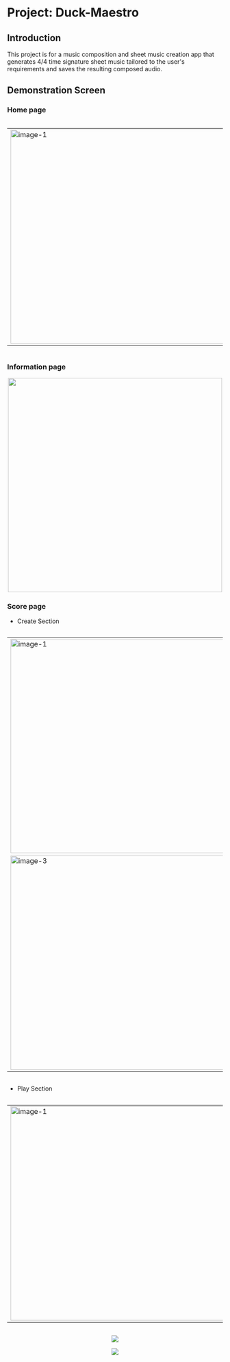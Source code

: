 # Project: Duck-Maestro
## Introduction
This project is for a music composition and sheet music creation app that generates 4/4 time signature sheet music tailored to the user's requirements and saves the resulting composed audio.

## Demonstration Screen
### Home page
<div style="display: flex; justify-content: center;">
  <table style="border-collapse: collapse; border: none;">
    <tr>
      <td style="border: none;"><img src="https://github.com/user-attachments/assets/f9d3f785-5708-473d-84db-d0d7bb55afc6" alt="image-1" width="500"></td>
      <td style="border: none;"><img src="https://github.com/user-attachments/assets/5bbc6086-ccd8-4ec2-9eb8-e5c15dc3bb6b" alt="image-2" width="500"></td>
    </tr>
  </table>
</div>

### Information page
<p align="center">
  <img src="https://github.com/user-attachments/assets/fdc88c13-b7e6-4375-905b-ea142d97d61e" width="500">
</p>


### Score page
* Create Section

<div style="display: flex; justify-content: center;">
  <table style="border-collapse: collapse; border: none;">
    <tr>
      <td style="border: none;"><img src="https://github.com/user-attachments/assets/0cb4bcbe-d4a8-423f-a292-279d0f93eb5f" alt="image-1" width="500"></td>
      <td style="border: none;"><img src="https://github.com/user-attachments/assets/ca6f3b27-3e21-440c-b20e-d4489e4c0ec5" alt="image-2" width="500"></td>
    </tr>
     <tr>
      <td style="border: none;"><img src="https://github.com/user-attachments/assets/1f6ccd8a-e0b1-4308-8af4-0b568269c208" alt="image-3" width="500"></td>
      <td style="border: none;"><img src="https://github.com/user-attachments/assets/ff902983-d062-4a04-9816-5c774690882a" alt="image-4" width="500"></td>
    </tr>
  </table>
</div>

* Play Section

<div style="display: flex; justify-content: center;">
  <table style="border-collapse: collapse; border: none;">
    <tr>
      <td style="border: none;"><img src="https://github.com/user-attachments/assets/980ed6dd-ba94-4ccd-bd41-f2613c02b386" alt="image-1" width="500"></td>
      <td style="border: none;"><img src="https://github.com/user-attachments/assets/aae7710c-37e9-4634-b237-545dc4439c6f" alt="image-2" width="500"></td>
    </tr>
  </table>
</div>

<p align="center">
  <img src="https://github.com/user-attachments/assets/baa99aa1-fba9-445e-be45-f4e655c0079d">
</p>

<p align="center">
  <img src="https://github.com/user-attachments/assets/455ac741-a006-4ab4-b64a-832049c09388">
</p>
